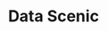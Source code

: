 ---
title: Data Scenic
description: My machine learning journey
background: "images/Home.jpg"
logo: "gem"
---